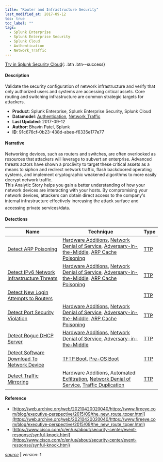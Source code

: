 ```yaml
---
title: "Router and Infrastructure Security"
last_modified_at: 2017-09-12
toc: true
toc_label: ""
tags:
  - Splunk Enterprise
  - Splunk Enterprise Security
  - Splunk Cloud
  - Authentication
  - Network_Traffic
---
```


[Try in Splunk Security Cloud](https://www.splunk.com/en_us/cyber-security.html){: .btn .btn--success}

#### Description

Validate the security configuration of network infrastructure and verify that only authorized users and systems are accessing critical assets. Core routing and switching infrastructure are common strategic targets for attackers.

- **Product**: Splunk Enterprise, Splunk Enterprise Security, Splunk Cloud
- **Datamodel**: [Authentication](https://docs.splunk.com/Documentation/CIM/latest/User/Authentication), [Network_Traffic](https://docs.splunk.com/Documentation/CIM/latest/User/NetworkTraffic)
- **Last Updated**: 2017-09-12
- **Author**: Bhavin Patel, Splunk
- **ID**: 91c676cf-0b23-438d-abee-f6335e177e77

#### Narrative

Networking devices, such as routers and switches, are often overlooked as resources that attackers will leverage to subvert an enterprise. Advanced threats actors have shown a proclivity to target these critical assets as a means to siphon and redirect network traffic, flash backdoored operating systems, and implement cryptographic weakened algorithms to more easily decrypt network traffic.\
This Analytic Story helps you gain a better understanding of how your network devices are interacting with your hosts. By compromising your network devices, attackers can obtain direct access to the company's internal infrastructure&#151; effectively increasing the attack surface and accessing private services/data.

#### Detections

| Name        | Technique   | Type         |
| ----------- | ----------- |--------------|
| [Detect ARP Poisoning](/network/detect_arp_poisoning/) | [Hardware Additions](/tags/#hardware-additions), [Network Denial of Service](/tags/#network-denial-of-service), [Adversary-in-the-Middle](/tags/#adversary-in-the-middle), [ARP Cache Poisoning](/tags/#arp-cache-poisoning) | [TTP](https://github.com/splunk/security_content/wiki/Detection-Analytic-Types) |
| [Detect IPv6 Network Infrastructure Threats](/network/detect_ipv6_network_infrastructure_threats/) | [Hardware Additions](/tags/#hardware-additions), [Network Denial of Service](/tags/#network-denial-of-service), [Adversary-in-the-Middle](/tags/#adversary-in-the-middle), [ARP Cache Poisoning](/tags/#arp-cache-poisoning) | [TTP](https://github.com/splunk/security_content/wiki/Detection-Analytic-Types) |
| [Detect New Login Attempts to Routers](/application/detect_new_login_attempts_to_routers/) |  | [TTP](https://github.com/splunk/security_content/wiki/Detection-Analytic-Types) |
| [Detect Port Security Violation](/network/detect_port_security_violation/) | [Hardware Additions](/tags/#hardware-additions), [Network Denial of Service](/tags/#network-denial-of-service), [Adversary-in-the-Middle](/tags/#adversary-in-the-middle), [ARP Cache Poisoning](/tags/#arp-cache-poisoning) | [TTP](https://github.com/splunk/security_content/wiki/Detection-Analytic-Types) |
| [Detect Rogue DHCP Server](/network/detect_rogue_dhcp_server/) | [Hardware Additions](/tags/#hardware-additions), [Network Denial of Service](/tags/#network-denial-of-service), [Adversary-in-the-Middle](/tags/#adversary-in-the-middle) | [TTP](https://github.com/splunk/security_content/wiki/Detection-Analytic-Types) |
| [Detect Software Download To Network Device](/network/detect_software_download_to_network_device/) | [TFTP Boot](/tags/#tftp-boot), [Pre-OS Boot](/tags/#pre-os-boot) | [TTP](https://github.com/splunk/security_content/wiki/Detection-Analytic-Types) |
| [Detect Traffic Mirroring](/network/detect_traffic_mirroring/) | [Hardware Additions](/tags/#hardware-additions), [Automated Exfiltration](/tags/#automated-exfiltration), [Network Denial of Service](/tags/#network-denial-of-service), [Traffic Duplication](/tags/#traffic-duplication) | [TTP](https://github.com/splunk/security_content/wiki/Detection-Analytic-Types) |

#### Reference

* [https://web.archive.org/web/20210420020040/https://www.fireeye.com/blog/executive-perspective/2015/09/the_new_route_toper.html](https://web.archive.org/web/20210420020040/https://www.fireeye.com/blog/executive-perspective/2015/09/the_new_route_toper.html)
* [https://www.cisco.com/c/en/us/about/security-center/event-response/synful-knock.html](https://www.cisco.com/c/en/us/about/security-center/event-response/synful-knock.html)



[*source*](https://github.com/splunk/security_content/tree/develop/stories/router_and_infrastructure_security.yml) \| *version*: **1**
